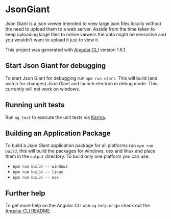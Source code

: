 # JsonGiant

Json Giant is a json viewer intended to view large json files locally without the need to upload them to a web server. Asside from the time
taken to keep uploading large files to online viewers the data might be sensistive and you wouldn't want to upload it just to view it.

This project was generated with [Angular CLI](https://github.com/angular/angular-cli) version 1.6.1.

## Start Json Giant for debugging

To start Json Giant for debugging run `npm run start`. This will build (and watch for changes) Json Giant and launch electron in debug
mode. This currently will not work on windows.

## Running unit tests

Run `ng test` to execute the unit tests via [Karma](https://karma-runner.github.io).

## Building an Application Package

To build a Json Giant application package for all platforms run `npm run build`, this will build the packages for windows, osx and linux and place them in the ```output``` directory. To build only one platform you can use:
* `npm run build -- windows`
* `npm run build -- linux`
* `npm run build -- osx`

## Further help

To get more help on the Angular CLI use `ng help` or go check out the [Angular CLI README](https://github.com/angular/angular-cli/blob/master/README.md).
